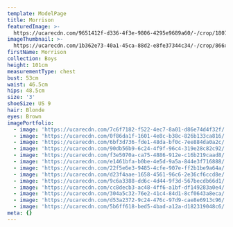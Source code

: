 ```yaml
---
template: ModelPage
title: Morrison
featuredImage: >-
  https://ucarecdn.com/9651412f-d336-4f3e-9806-4295e9689a60/-/crop/1807x889/410,427/-/preview/
imageThumbnail: >-
  https://ucarecdn.com/1b362e73-40a1-45ca-88d2-e8fe37344c34/-/crop/866x1117/597,923/-/preview/
firstName: Morrison
collection: Boys
height: 101cm
measurementType: chest
bust: 53cm
waist: 46.5cm
hips: 48.5cm
size: '3'
shoeSize: US 9
hair: Blonde
eyes: Brown
imagePortfolio:
  - image: 'https://ucarecdn.com/7c6f7182-f522-4ec7-8a01-d86e74d4f32f/'
  - image: 'https://ucarecdn.com/0f86da1f-1601-4e8c-b38c-826b133ca816/'
  - image: 'https://ucarecdn.com/6bf3d736-fde1-48da-bf0c-7ee884da0a2c/'
  - image: 'https://ucarecdn.com/90db56b9-6c24-4f9f-96c4-319e28c82c92/'
  - image: 'https://ucarecdn.com/f3e5070a-ca75-4886-912e-c16b219caad8/'
  - image: 'https://ucarecdn.com/e1461bfa-b0be-4e5d-9a5a-844e3f716888/'
  - image: 'https://ucarecdn.com/22f5e6e3-9485-4cfe-907e-ff2b1be9a64a/'
  - image: 'https://ucarecdn.com/d23f4aae-1658-4561-96c6-2e36cf6ccd8e/'
  - image: 'https://ucarecdn.com/9c6a3388-dd6c-4d44-9f3d-567becdb66d1/'
  - image: 'https://ucarecdn.com/cc8decb3-ac48-4ff6-a1bf-df149283a0e4/'
  - image: 'https://ucarecdn.com/304a5c32-76e2-41c4-84d1-8cf0643a8eca/'
  - image: 'https://ucarecdn.com/d53a2372-9c24-476c-97d9-cae8e6913c96/'
  - image: 'https://ucarecdn.com/5b6ff618-bed5-4bad-a12a-d182319048c6/'
meta: {}
---
```


